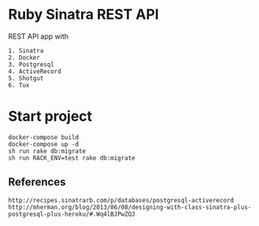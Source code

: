 # Ruby Sinatra REST API

REST API app with

    1. Sinatra
    2. Docker
    3. Postgresql
    4. ActiveRecord
    5. Shotgut
    6. Tux


# Start project

    docker-compose build
    docker-compose up -d
    sh run rake db:migrate
    sh run RACK_ENV=test rake db:migrate


## References

    http://recipes.sinatrarb.com/p/databases/postgresql-activerecord
    http://mherman.org/blog/2013/06/08/designing-with-class-sinatra-plus-postgresql-plus-heroku/#.Wq4lBJPwZQJ
